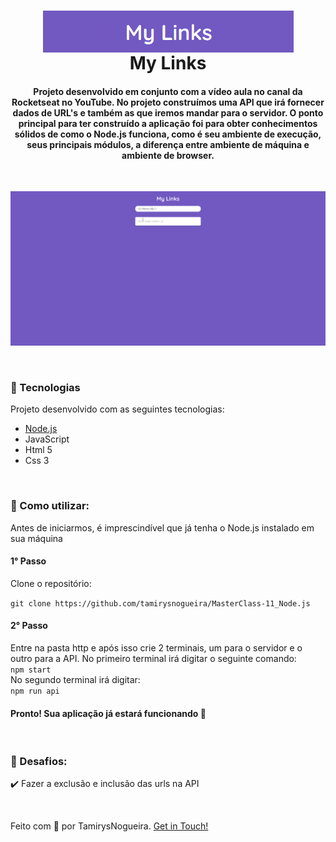 

<h1 align="center">
    <img src="github/myLinks.png" alt="" align="center" ><br>
    My Links
</h1>

<h4 align="center">
    Projeto desenvolvido em conjunto com a vídeo aula no canal da Rocketseat no YouTube. No projeto construímos uma API que irá fornecer dados de URL's e também as que iremos mandar para o servidor. O ponto principal para ter construído a aplicação foi para obter conhecimentos sólidos de como o Node.js funciona, como é seu ambiente de execução, seus principais módulos, a diferença entre ambiente de máquina e ambiente de browser.
</h4>
<br>
<p align="center">
    <img src = "github/myLinks.gif" width="1000px">
</p>
<br>

### 🚀 Tecnologias
<p> Projeto desenvolvido com as seguintes tecnologias: </p>

- [Node.js](https://nodejs.org/en/)
- JavaScript
- Html 5
- Css 3


<br>

### 🔖 Como utilizar:
<p> Antes de iniciarmos, é imprescindível que já tenha o Node.js instalado em sua máquina </p>

#### 1° Passo

<p> Clone o repositório: </p>
<code>git clone https://github.com/tamirysnogueira/MasterClass-11_Node.js </code>

<br>

#### 2° Passo
<p>Entre na pasta http e após isso crie 2 terminais, um para o servidor e o outro para a API.
    No primeiro terminal irá digitar o seguinte comando:<br>
    <code>npm start</code>
    <br>
    No segundo terminal irá digitar:<br>
    <code>npm run api</code>
</p>

#### Pronto! Sua aplicação já estará funcionando 🤩

<br>

### 🚧 Desafios:
✔️ Fazer a exclusão e inclusão das urls na API <br>

<br>

Feito com 💖 por TamirysNogueira. [Get in Touch!](https://www.linkedin.com/in/tamirys-nogueira-346958205/)
